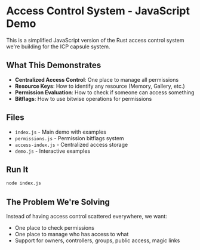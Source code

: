 # Access Control System - JavaScript Demo

This is a simplified JavaScript version of the Rust access control system we're building for the ICP capsule system.

## What This Demonstrates

- **Centralized Access Control**: One place to manage all permissions
- **Resource Keys**: How to identify any resource (Memory, Gallery, etc.)
- **Permission Evaluation**: How to check if someone can access something
- **Bitflags**: How to use bitwise operations for permissions

## Files

- `index.js` - Main demo with examples
- `permissions.js` - Permission bitflags system
- `access-index.js` - Centralized access storage
- `demo.js` - Interactive examples

## Run It

```bash
node index.js
```

## The Problem We're Solving

Instead of having access control scattered everywhere, we want:

- One place to check permissions
- One place to manage who has access to what
- Support for owners, controllers, groups, public access, magic links

